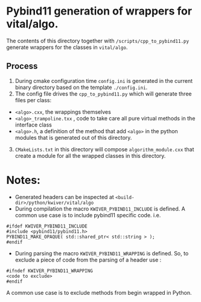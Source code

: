 # Pybind11 generation of wrappers for vital/algo.

The contents of this directory together with `/scripts/cpp_to_pybind11.py` generate wrappers for the classes in `vital/algo`.

## Process
1. During cmake configuration time `config.ini` is generated in the current binary directory based on the template `./config.ini`.
2. The config file drives the `cpp_to_pybind11.py` which will generate three files per class:
  - `<algo>.cxx`, the wrappings themselves
  - `<algo>_trampoline.txx` , code to take care all pure virtual methods in the interface class
  - `<algo>.h`, a definition of the method that add `<algo>` in the python  modules that is generated out of this directory.
3. `CMakeLists.txt` in this directory will compose `algorithm_module.cxx` that create a module for all the wrapped classes in this directory.



# Notes:
- Generated headers can be inspected at `<build-dir>/python/kwiver/vital/algo`
- During compilation the macro `KWIVER_PYBIND11_INCLUDE` is defined. A common use case is to include pybind11 specific code. i.e.
```
#ifdef KWIVER_PYBIND11_INCLUDE
#include <pybind11/pybind11.h>
PYBIND11_MAKE_OPAQUE( std::shared_ptr< std::string > );
#endif
```
- During parsing  the macro `KWIVER_PYBIND11_WRAPPING` is defined. So, to exclude a piece of code from the parsing of a header use :
```
#ifndef KWIVER_PYBIND11_WRAPPING
<code to exclude>
#endif
```
A common use case is to exclude methods from begin wrapped in Python.
